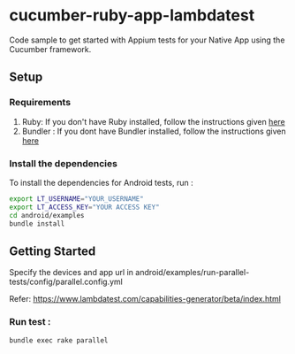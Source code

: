 cucumber-ruby-app-lambdatest
=====================

Code sample to get started with Appium tests for your Native App using the Cucumber framework.

## Setup
### Requirements

1. Ruby: If you don't have Ruby installed, follow the instructions given [here](https://www.ruby-lang.org/en/documentation/installation/)
2. Bundler : If you dont have Bundler installed, follow the instructions given [here](https://bundler.io/)


### Install the dependencies

To install the dependencies for Android tests, run :
```sh
export LT_USERNAME="YOUR_USERNAME"
export LT_ACCESS_KEY="YOUR ACCESS KEY"
cd android/examples
bundle install
```

## Getting Started

Specify the devices and app url in android/examples/run-parallel-tests/config/parallel.config.yml

Refer: https://www.lambdatest.com/capabilities-generator/beta/index.html

### **Run test :**
```sh
bundle exec rake parallel
```



